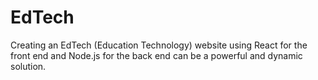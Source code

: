 # EdTech
Creating an EdTech (Education Technology) website using React for the front end and Node.js for the back end can be a powerful and dynamic solution.
